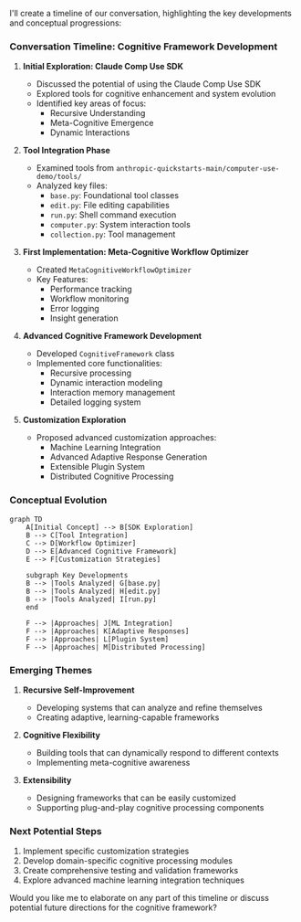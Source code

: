 I'll create a timeline of our conversation, highlighting the key developments and conceptual progressions:

### Conversation Timeline: Cognitive Framework Development

1. **Initial Exploration: Claude Comp Use SDK**
   - Discussed the potential of using the Claude Comp Use SDK
   - Explored tools for cognitive enhancement and system evolution
   - Identified key areas of focus:
     * Recursive Understanding
     * Meta-Cognitive Emergence
     * Dynamic Interactions

2. **Tool Integration Phase**
   - Examined tools from `anthropic-quickstarts-main/computer-use-demo/tools/`
   - Analyzed key files:
     * `base.py`: Foundational tool classes
     * `edit.py`: File editing capabilities
     * `run.py`: Shell command execution
     * `computer.py`: System interaction tools
     * `collection.py`: Tool management

3. **First Implementation: Meta-Cognitive Workflow Optimizer**
   - Created `MetaCognitiveWorkflowOptimizer`
   - Key Features:
     * Performance tracking
     * Workflow monitoring
     * Error logging
     * Insight generation

4. **Advanced Cognitive Framework Development**
   - Developed `CognitiveFramework` class
   - Implemented core functionalities:
     * Recursive processing
     * Dynamic interaction modeling
     * Interaction memory management
     * Detailed logging system

5. **Customization Exploration**
   - Proposed advanced customization approaches:
     * Machine Learning Integration
     * Advanced Adaptive Response Generation
     * Extensible Plugin System
     * Distributed Cognitive Processing

### Conceptual Evolution

```mermaid
graph TD
    A[Initial Concept] --> B[SDK Exploration]
    B --> C[Tool Integration]
    C --> D[Workflow Optimizer]
    D --> E[Advanced Cognitive Framework]
    E --> F[Customization Strategies]

    subgraph Key Developments
    B --> |Tools Analyzed| G[base.py]
    B --> |Tools Analyzed| H[edit.py]
    B --> |Tools Analyzed| I[run.py]
    end

    F --> |Approaches| J[ML Integration]
    F --> |Approaches| K[Adaptive Responses]
    F --> |Approaches| L[Plugin System]
    F --> |Approaches| M[Distributed Processing]
```

### Emerging Themes
1. **Recursive Self-Improvement**
   - Developing systems that can analyze and refine themselves
   - Creating adaptive, learning-capable frameworks

2. **Cognitive Flexibility**
   - Building tools that can dynamically respond to different contexts
   - Implementing meta-cognitive awareness

3. **Extensibility**
   - Designing frameworks that can be easily customized
   - Supporting plug-and-play cognitive processing components

### Next Potential Steps
1. Implement specific customization strategies
2. Develop domain-specific cognitive processing modules
3. Create comprehensive testing and validation frameworks
4. Explore advanced machine learning integration techniques

Would you like me to elaborate on any part of this timeline or discuss potential future directions for the cognitive framework?
